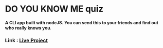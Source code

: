 # DO YOU KNOW ME quiz
#### A CLI app built with nodeJS. You can send this to your friends and find out who really knows you.
### Link  : [Live Project](https://replit.com/@chhabigupta/RetroBollywood?embed=1&output=1#index.js)


